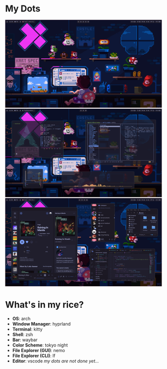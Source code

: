 
<div>
    <h1>My Dots</h1>
</div>

![ricepic_1](./assets/screenshot_2023-08-13-03-52-33_11067.png)
![ricepic_1](./assets/screenshot_2023-08-13-03-46-13_3831.png)
![ricepic_2](./assets/screenshot_2023-08-13-03-51-44_10713.png)

# What's in my rice?

- **OS**: arch
- **Window Manager**: hyprland
- **Terminal**: kitty
- **Shell**: zsh
- **Bar**: waybar
- **Color Scheme**: tokyo night
- **File Explorer (GUI)**: nemo
- **File Explorer (CLI)**: lf
- **Editor**: vscode
*my dots are not done yet...*

